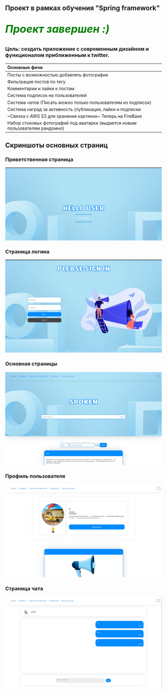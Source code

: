 ## Проект в рамках обучения "Spring framework" 

***<p style = "color: green; font-size: 34px;">Проект завершен :)</p>***

### Цель: создать приложение с современным дизайном и функционалом приближенным к twitter.

| Основные фичи 
| :---      |
|Посты с возможностью добавлять фотографии|
|Фильтрация постов по тегу|
|Комментарии и лайки к постам|
|Система подписок на пользователей|
|Система чатов (Писать можно только пользователям из подписок)|
|Система наград за активность (публикация, лайки и подписки|
|~Связка с AWS S3 для хранения картинок~ Теперь на FireBase|
|Набор стоковых фотографий под аватарки (выдается новым пользователям рандомно)|

## Скриншоты основных страниц

### Приветственная страница

![img](img/greeting_page.jpg)

### Страница логина

![img](img/login_page.jpg)

### Основная страницы

![img](img/main_page.jpg)

### Профиль пользователя

![img](img/profile_page.jpg)

### Страница чата

![img](img/chat_page.jpg)

